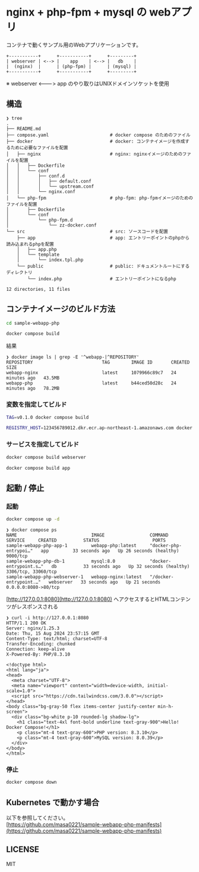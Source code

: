 # nginx + php-fpm + mysql の webアプリ
コンテナで動くサンプル用のWebアプリケーションです。

```
+-----------+      +-----------+      +---------+ 
| webserver | <--> |    app    | <--> |   db    | 
|  (nginx)  |      | (php-fpm) |      | (mysql) | 
+-----------+      +-----------+      +---------+ 
```
※ webserver <---> app のやり取りはUNIXドメインソケットを使用

## 構造
```
❯ tree
.
├── README.md
├── compose.yaml                       # docker compose のためのファイル
├── docker                             # docker: コンテナイメージを作成するために必要なファイルを配置
│   ├── nginx                          # nginx: nginxイメージのためのファイルを配置
│   │   ├── Dockerfile
│   │   └── conf
│   │       ├── conf.d
│   │       │   ├── default.conf
│   │       │   └── upstream.conf
│   │       └── nginx.conf
│   └── php-fpm                        # php-fpm: php-fpmイメージのためのファイルを配置
│       ├── Dockerfile
│       └── conf
│           └── php-fpm.d
│               └── zz-docker.conf
└── src                                # src: ソースコードを配置
    ├── app                            # app: エントリーポイントのphpから読み込まれるphpを配置
    │   ├── app.php
    │   └── template
    │       └── index.tpl.php
    └── public                         # public: ドキュメントルートにするディレクトリ
        └── index.php                  # エントリーポイントになるphp

12 directories, 11 files
```

## コンテナイメージのビルド方法

```sh
cd sample-webapp-php
```

```sh
docker compose build
```

結果
```
❯ docker image ls | grep -E '^webapp-|^REPOSITORY'
REPOSITORY                          TAG        IMAGE ID       CREATED          SIZE
webapp-nginx                        latest     1079966c89c7   24 minutes ago   43.5MB
webapp-php                          latest     b44ced50d28c   24 minutes ago   78.2MB
```

### 変数を指定してビルド
```sh
TAG=v0.1.0 docker compose build
```
```sh
REGISTRY_HOST=123456789012.dkr.ecr.ap-northeast-1.amazonaws.com docker compose build
```

### サービスを指定してビルド
```sh
docker compose build webserver
```
```sh
docker compose build app
```


## 起動 / 停止
### 起動
```sh
docker compose up -d
```

```
❯ docker compose ps
NAME                            IMAGE                 COMMAND                   SERVICE     CREATED          STATUS                    PORTS
sample-webapp-php-app-1         webapp-php:latest     "docker-php-entrypoi…"   app         33 seconds ago   Up 26 seconds (healthy)   9000/tcp
sample-webapp-php-db-1          mysql:8.0             "docker-entrypoint.s…"   db          33 seconds ago   Up 32 seconds (healthy)   3306/tcp, 33060/tcp
sample-webapp-php-webserver-1   webapp-nginx:latest   "/docker-entrypoint.…"   webserver   33 seconds ago   Up 21 seconds             0.0.0.0:8080->80/tcp
```

[http://127.0.0.1:8080](http://127.0.0.1:8080) へアクセスするとHTMLコンテンツがレスポンスされる
```
❯ curl -i http://127.0.0.1:8080
HTTP/1.1 200 OK
Server: nginx/1.25.3
Date: Thu, 15 Aug 2024 23:57:15 GMT
Content-Type: text/html; charset=UTF-8
Transfer-Encoding: chunked
Connection: keep-alive
X-Powered-By: PHP/8.3.10

<!doctype html>
<html lang="ja">
<head>
  <meta charset="UTF-8">
  <meta name="viewport" content="width=device-width, initial-scale=1.0">
  <script src="https://cdn.tailwindcss.com/3.0.0"></script>
</head>
<body class="bg-gray-50 flex items-center justify-center min-h-screen">
  <div class="bg-white p-10 rounded-lg shadow-lg">
    <h1 class="text-4xl font-bold underline text-gray-900">Hello! Docker Compose!</h1>
    <p class="mt-4 text-gray-600">PHP version: 8.3.10</p>
    <p class="mt-4 text-gray-600">MySQL version: 8.0.39</p>
  </div>
</body>
</html>
```

### 停止
```sh
docker compose down
```

## Kubernetes で動かす場合
以下を参照してください。  
[https://github.com/masa0221/sample-webapp-php-manifests](https://github.com/masa0221/sample-webapp-php-manifests)


## LICENSE
MIT
